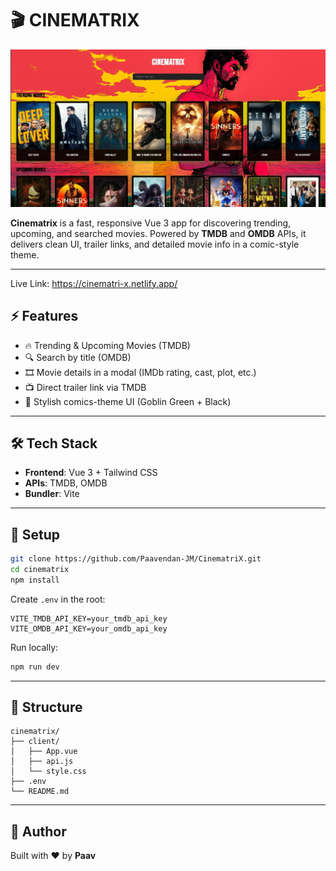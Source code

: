 # 🎬 CINEMATRIX

![Movie Blasters Banner](./banner2.JPG)

**Cinematrix** is a fast, responsive Vue 3 app for discovering trending, upcoming, and searched movies. Powered by **TMDB** and **OMDB** APIs, it delivers clean UI, trailer links, and detailed movie info in a comic-style theme.

---

Live Link: https://cinematri-x.netlify.app/

## ⚡ Features

- 🔥 Trending & Upcoming Movies (TMDB)
- 🔍 Search by title (OMDB)
- 🎞️ Movie details in a modal (IMDb rating, cast, plot, etc.)
- 📺 Direct trailer link via TMDB
- 🎨 Stylish comics-theme UI (Goblin Green + Black)

---

## 🛠 Tech Stack

- **Frontend**: Vue 3 + Tailwind CSS
- **APIs**: TMDB, OMDB
- **Bundler**: Vite

---

## 🚀 Setup

```bash
git clone https://github.com/Paavendan-JM/CinematriX.git
cd cinematrix
npm install
```

Create `.env` in the root:

```env
VITE_TMDB_API_KEY=your_tmdb_api_key
VITE_OMDB_API_KEY=your_omdb_api_key
```

Run locally:

```bash
npm run dev
```

---

## 📁 Structure

```
cinematrix/
├── client/
│   ├── App.vue
│   ├── api.js
│   └── style.css
├── .env
└── README.md
```

---

## 🙌 Author

Built with ♥ by **Paav**
